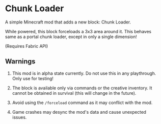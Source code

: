 # Chunk Loader

A simple Minecraft mod that adds a new block: Chunk Loader.

While powered, this block forceloads a 3x3 area around it. This behaves same as a portal chunk loader, except in only a single dimension!

(Requires Fabric API)

## Warnings

1. This mod is in alpha state currently. Do not use this in any playthrough. Only use for testing!

2. The block is available only via commands or the creative inventory. It cannot be obtained in survival (this will change in the future).

3. Avoid using the `/forceload` command as it may conflict with the mod.

4. Game crashes may desync the mod's data and cause unexpected issues.
